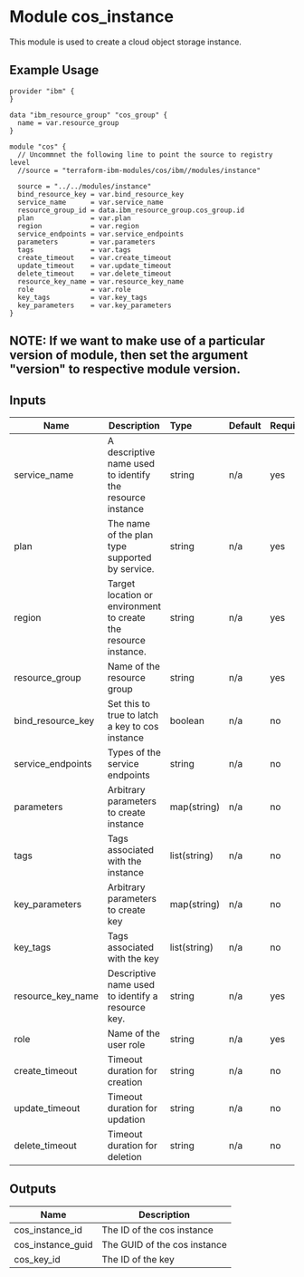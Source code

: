 # Module cos_instance

This module is used to create a cloud object storage instance.

## Example Usage
```
provider "ibm" {
}

data "ibm_resource_group" "cos_group" {
  name = var.resource_group
}

module "cos" {
  // Uncommnet the following line to point the source to registry level
  //source = "terraform-ibm-modules/cos/ibm//modules/instance"

  source = "../../modules/instance"
  bind_resource_key = var.bind_resource_key
  service_name      = var.service_name
  resource_group_id = data.ibm_resource_group.cos_group.id
  plan              = var.plan
  region            = var.region
  service_endpoints = var.service_endpoints
  parameters        = var.parameters
  tags              = var.tags
  create_timeout    = var.create_timeout
  update_timeout    = var.update_timeout
  delete_timeout    = var.delete_timeout
  resource_key_name = var.resource_key_name
  role              = var.role
  key_tags          = var.key_tags
  key_parameters    = var.key_parameters
}

```

## NOTE: If we want to make use of a particular version of module, then set the argument "version" to respective module version.


## Inputs

| Name             | Description                                                      | Type        | Default | Required |
|------------------|------------------------------------------------------------------|:------------|:------- |:---------|
| service_name     | A descriptive name used to identify the resource instance        | string      | n/a     | yes      |
| plan             | The name of the plan type supported by service.                  | string      | n/a     | yes      |
| region           | Target location or environment to create the resource instance.  | string      | n/a     | yes      |
| resource\_group  | Name of the resource group                                       | string      | n/a     | yes      |
| bind_resource_key| Set this to true to latch a key to cos instance                  | boolean     | n/a     | no       |
| service_endpoints| Types of the service endpoints                                   | string      | n/a     | no       |
| parameters       | Arbitrary parameters to create instance                          | map(string) | n/a     | no       |
| tags             | Tags associated with the instance                                | list(string)| n/a     | no       |
| key_parameters   | Arbitrary parameters to create key                               | map(string) | n/a     | no       |
| key_tags         | Tags associated with the key                                     | list(string)| n/a     | no       |
| resource_key_name| Descriptive name used to identify a resource key.                | string      | n/a     | yes      |
| role             | Name of the user role                                            | string      | n/a     | yes      |
| create_timeout   | Timeout duration for creation                                    | string      | n/a     | no       |
| update_timeout   | Timeout duration for updation                                    | string      | n/a     | no       |
| delete_timeout   | Timeout duration for deletion                                    | string      | n/a     | no       |

## Outputs

| Name             | Description                     |
|------------------|---------------------------------|
| cos_instance_id  | The ID of the cos instance      |
| cos_instance_guid| The GUID of the cos instance    |
| cos_key_id       | The ID of the key               |
